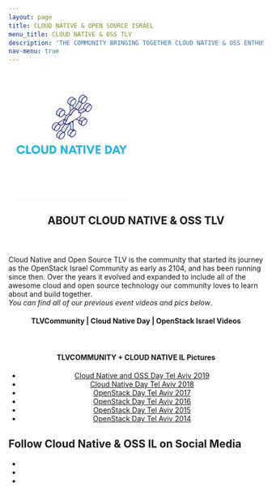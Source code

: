 ```yaml
---
layout: page
title: CLOUD NATIVE & OPEN SOURCE ISRAEL
menu_title: CLOUD NATIVE & OSS TLV 
description: 'THE COMMUNITY BRINGING TOGETHER CLOUD NATIVE & OSS ENTHUSIASTS IN TLV'
nav-menu: true
---
```


<!-- Main -->
<div id="main" class="alt">

<!-- One -->
<section id="one">
	<div class="inner">
   <a href="https://x.com/cloudnativeIL" target="_blank"> <img src="/assets/images/cloudnative-SQ.png" width="250" alt="Cloud Native & OSS IL"></a>
		<header class="major">
			<h1>ABOUT CLOUD NATIVE & OSS TLV</h1>
		</header>

<!-- Content -->
<div class="box">
	<p>Cloud Native and Open Source TLV is the community that started its journey as the OpenStack Israel Community as early as 2104, and has been running since then.  Over the years it evolved and expanded to include all of the awesome cloud and open source technology our community loves to learn about and build together.<br/>
    <em>You can find all of our previous event videos and pics below</em>.</p>
</div>
<!-- Cloud Native + TLVCommunity -->
            <div class="box">
                <div class="row" style="text-align: center;">
                    <h4><span class="icon fa-video-camera"></span> TLVCommunity | Cloud Native Day | OpenStack Israel Videos</h4>
                    <script src="https://static.elfsight.com/platform/platform.js" async></script>
                    <div class="elfsight-app-783a0426-6754-4211-8292-021bd98a6c7b" data-elfsight-app-lazy></div>
                </div>
<br/> 
    </div>
            <div class="row" style="text-align: center;"> 
                <h4 id="stream"><span class="icon fa-camera-retro"></span> TLVCOMMUNITY + CLOUD NATIVE IL Pictures</h4>
            </div>
            <div class="row" style="text-align: center;"> 
                <ul class="icons">
                    <li>
                        <span class="icon fa-smile-o"></span> 
                        <a href="https://photos.google.com/u/1/share/AF1QipOqO2xpMomL_qnzbnGRc8o86E9-fZe_qR9HtPLxAt8lPBanXkIkYEGyQfL1e-eeKA?key=UEU4UUNmdjdjcmhLVXE1bFVsWWJUcWhLV3k3anR3" target="_blank">
                            Cloud Native and OSS Day Tel Aviv 2019
                        </a>
                    </li>
                    <li>
                        <span class="icon fa-star"></span> 
                        <a href="https://photos.google.com/u/4/share/AF1QipMvguSJe_8ubACkriI8BYtpYCw-Bnov6oVEOxWe52Mjhvk6ZLfZMkNHxxcnCC_HOg?key=QkFPNlR4Q2xoVm1pcl84elpxMUpKRXBlZFBBUU5B" target="_blank">
                            Cloud Native Day Tel Aviv 2018
                        </a>
                    </li>
                    <li>
                        <span class="icon fa-fire"></span> 
                        <a href="https://photos.google.com/u/5/share/AF1QipNATFNzlPt3jgogv-V5053jpk6dVaRE66YkpWjKh72yT0liH7c9ZPbvBbGMe2cRjg?key=TFhvZTdOLU5Mdm9NMk1ZUkNyZlc2Y01YUlBIZVl3" target="_blank">
                            OpenStack Day Tel Aviv 2017
                        </a>
                    </li>
                    <li>
                        <span class="icon fa-heart"></span> 
                        <a href="https://photos.google.com/u/5/share/AF1QipNupkVAR4qo-7fEf2YytfhNjDeN0ccXQ7wRY1AnAW5iBvh8zKJ1HoB4W9WR119dnA?key=NjVlZHBYeXFpUkhPbjUyU2NUYmsxY1VxSHUxNGlR" target="_blank">
                            OpenStack Day Tel Aviv 2016
                        </a>
                    </li>
                    <li>
                        <span class="icon fa-cog"></span> 
                        <a href="https://photos.google.com/u/5/share/AF1QipNkDI2u05uxOQ4c2bnLVKWz_35zb5jlY4y5gVqnqPCC2up8qjIuBOoCEu-67MIeTA?key=OHN1akx4Y196eC1QSXpoRXFDSERlZU9oLXlEOHBn" target="_blank">
                            OpenStack Day Tel Aviv 2015
                        </a>
                    </li>
                    <li>
                        <span class="icon fa-diamond"></span> 
                        <a href="https://photos.google.com/u/5/album/AF1QipPuzenOb9gZhqL3J_gIL6rrSwKeaXahEOgkI7lx" target="_blank">
                            OpenStack Day Tel Aviv 2014
                        </a>
                    </li>
                </ul>
            </div>  
    <div class="box">
    <h2>Follow Cloud Native & OSS IL on Social Media</h2>
	<ul class="icons"><li><a href="https://x.com/cloudnativeIL" target="_blank" class="icon fa-twitter"><span class="label"></span></a></li><li><a href="https://www.linkedin.com/company/devopsdays-tel-aviv" target="_blank" class="icon fa-linkedin"><span class="label"></span></a></li><li><a href="https://instagram.com/rtfm.please" target="_blank" class="icon fa-instagram"><span class="label"></span></a></li></ul>
</div>


</div>
